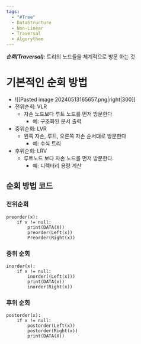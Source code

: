```yaml
---
tags:
  - "#Tree"
  - DataStructure
  - Non-Linear
  - Traversal
  - Algorythem
---
```

***순회(Traversal)***: 트리의 노드들을 쳬계적으로 방문 하는 것
# 기본적인 순회 방법
- ![[Pasted image 20240513165657.png|right|300]]
- 전위순회: VLR
	- 자손 노드보다 루트 노드를 먼저 방문한다
		- 예: 구조화된 문서 출력
- 중위순회: LVR
	- 왼쪽 자손, 루트, 오른쪽 자손 순서대로 방문한다
		- 예: 수식 트리
- 후위순회: LRV
	- 루트노드 보다 자손 노드를 먼저 방문한다.
		- 예: 디렉터리 용량 계산
## 순회 방법 코드
### 전위순회
```
preorder(x):
	if x != null:
		print(DATA(X))
		preorder(Left(x))
		Preorder(Right(x))
```
### 중위 순회
```
inorder(x):
	if x != null:
		inorder((Left(x)))
		print(DATA(x))
		inorder(Right(x))
```
### 후위 순회
```
postorder(x):
	if x != null:
		postorder(Left(x))
		postorder(Right(x))
		print(DATA(X))
```